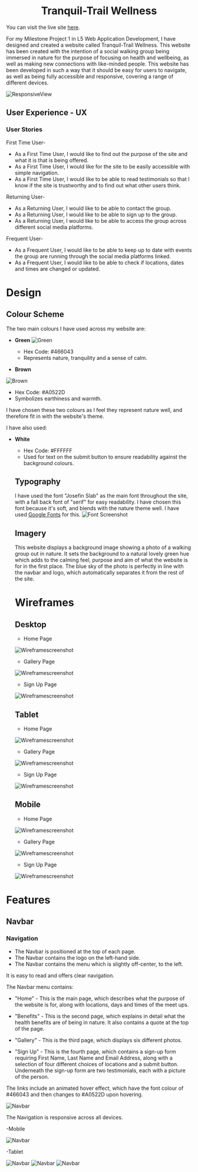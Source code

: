  # <center> Tranquil-Trail Wellness </center>

You can visit the live site [here]( https://jtam90.github.io/Tranquil-Trail-Wellness/).

For my Milestone Project 1 in L5 Web Application Development, I have designed and created a website called Tranquil-Trail Wellness. This website has been created with the intention of a social walking group being immersed in nature for the purpose of focusing on health and wellbeing, as well as making new connections with like-minded people. This website has been developed in such a way that it should be easy for users to navigate, as well as being fully accessible and responsive, covering a range of different devices.

![ResponsiveView](/documents/responsive.png)

## User Experience - UX
### User Stories
First Time User- 

- As a First Time User, I would like to find out the purpose of the site and what it is that is being offered.
- As a First Time User, I would like for the site to be easily accessible with simple navigation.
- As a First Time User, I would like to be able to read testimonials so that I know if the site is trustworthy and to find out what other users think.


Returning User-

- As a Returning User, I would like to be able to contact the group.
- As a Returning User, I would like to be able to sign up to the group.
- As a Returning User, I would like to be able to access the group across different social media platforms.


Frequent User-

- As a Frequent User, I would like to be able to keep up to date with events the group are running through the social media platforms linked.
- As a Frequent User, I would like to be able to check if locations, dates and times are changed or updated.

# Design

## Colour Scheme

The two main colours I have used across my website are:

- **Green**
![Green](https://via.placeholder.com/15/466043/000000?text=+)

  - Hex Code: #466043
  - Represents nature, tranquility and a sense of calm.

- **Brown**

![Brown](https://via.placeholder.com/15/A0522D/000000?text=+)
  - Hex Code: #A0522D
  - Symbolizes earthiness and warmth.

I have chosen these two colours as I feel they represent nature well, and therefore fit in with the website's theme.

I have also used:

- **White**
  - Hex Code: #FFFFFF
  - Used for text on the submit button to ensure readability against the background colours.

  ## Typography

  I have used the font "Josefin Slab" as the main font throughout the site, with a fall back font of "serif" for easy readability. I have chosen this font because it's soft, and blends with the nature theme well. I have used <a href="https://fonts.google.com">Google Fonts</a> for this.
  ![Font Screenshot](/documents/fontexample.png)

  ## Imagery

  This website displays a background image showing a photo of a walking group out in nature. It sets the background to a natural lovely green hue which adds to the calming feel, purpose and aim of what the website is for in the first place. The blue sky of the photo is perfectly in line with the navbar and logo, which automatically separates it from the rest of the site. 

  # Wireframes

  ## Desktop
  
  - Home Page
  
   ![Wireframescreenshot](https://github.com/jtam90/Tranquil-Trail-Wellness/blob/main/documents/Desktop-HomePage.png)

  - Gallery Page 
  
  ![Wireframescreenshot](https://github.com/jtam90/Tranquil-Trail-Wellness/blob/main/documents/Desktop-Gallery.png)

  - Sign Up Page
  
   ![Wireframescreenshot](https://github.com/jtam90/Tranquil-Trail-Wellness/blob/main/documents/Desktop-SignUp.png)
   

  ## Tablet

  - Home Page
  
   ![Wireframescreenshot](https://github.com/jtam90/Tranquil-Trail-Wellness/blob/main/documents/Tablet-HomePage.png)

  - Gallery Page
  
   ![Wireframescreenshot](https://github.com/jtam90/Tranquil-Trail-Wellness/blob/main/documents/Tablet-Gallery.png)

  - Sign Up Page 
  
  ![Wireframescreenshot](https://github.com/jtam90/Tranquil-Trail-Wellness/blob/main/documents/Tablet-SignUp.png)


  ## Mobile

  - Home Page 
  
  ![Wireframescreenshot](https://github.com/jtam90/Tranquil-Trail-Wellness/blob/main/documents/Mobile-HomePage.png)

  - Gallery Page 
  
  ![Wireframescreenshot](https://github.com/jtam90/Tranquil-Trail-Wellness/blob/main/documents/Mobile-Gallery.png)

  - Sign Up Page 
  
  ![Wireframescreenshot](https://github.com/jtam90/Tranquil-Trail-Wellness/blob/main/documents/Mobile-SignUp.png)

# Features

## Navbar

### Navigation 

- The Navbar is positioned at the top of each page.
- The Navbar contains the logo on the left-hand side.
- The Navbar contains the menu which is slightly off-center, to the left.

It is easy to read and offers clear navigation.

The Navbar menu contains:

- "Home" - This is the main page, which describes what the purpose of the website is for, along with locations, days and times of the meet ups.

- "Benefits" - This is the second page, which explains in detail what the health benefits are of being in nature. It also contains a quote at the top of the page.

- "Gallery" - This is the third page, which displays six different photos.

- "Sign Up" - This is the fourth page, which contains a sign-up form requiring First Name, Last Name and Email Address, along with a selection of four different choices of locations and a submit button. Underneath the sign-up form are two testimonials, each with a picture of the person.

The links include an animated hover effect, which have the font colour of #466043 and then changes to #A0522D upon hovering.

![Navbar](/documents/navbar.png)

The Navigation is responsive across all devices.

-Mobile 

![Navbar](/documents/navbar-mobile.png)

-Tablet

![Navbar](/documents/navbar-ipad.png)
![Navbar](/documents/navbar-ipadpro10.5inch.png)
![Navbar](/documents/navbar-ipadpro12.9inch.png)



